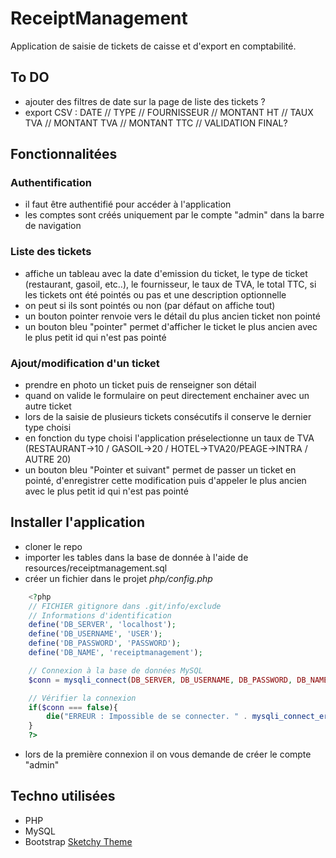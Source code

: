 # ReceiptManagement
Application de saisie de tickets de caisse et d'export en comptabilité.

## To DO

- ajouter des filtres de date sur la page de liste des tickets ?
- export CSV : DATE // TYPE // FOURNISSEUR // MONTANT HT // TAUX TVA // MONTANT TVA // MONTANT TTC // VALIDATION FINAL?

## Fonctionnalitées

### Authentification

- il faut être authentifié pour accéder à l'application
- les comptes sont créés uniquement par le compte "admin" dans la barre de navigation

### Liste des tickets

- affiche un tableau avec la date d'emission du ticket, le type de ticket (restaurant, gasoil, etc..), le fournisseur, le taux de TVA, le total TTC, si les tickets ont été pointés ou pas et une description optionnelle
- on peut si ils sont pointés ou non (par défaut on affiche tout)
- un bouton pointer renvoie vers le détail du plus ancien ticket non pointé
- un bouton bleu "pointer" permet d'afficher le ticket le plus ancien avec le plus petit id qui n'est pas pointé 

### Ajout/modification d'un ticket

- prendre en photo un ticket puis de renseigner son détail
- quand on valide le formulaire on peut directement enchainer avec un autre ticket
- lors de la saisie de plusieurs tickets consécutifs il conserve le dernier type choisi
- en fonction du type choisi l'application préselectionne un taux de TVA (RESTAURANT->10 / GASOIL->20 / HOTEL->TVA20/PEAGE->INTRA / AUTRE 20)
- un bouton bleu "Pointer et suivant" permet de passer un ticket en pointé, d'enregistrer cette modification puis d'appeler le plus ancien avec le plus petit id qui n'est pas pointé 

## Installer l'application
- cloner le repo
- importer les tables dans la base de donnée à l'aide de resources/receiptmanagement.sql
- créer un fichier dans le projet *php/config.php*

```PHP
    <?php
    // FICHIER gitignore dans .git/info/exclude
    // Informations d'identification
    define('DB_SERVER', 'localhost');
    define('DB_USERNAME', 'USER');
    define('DB_PASSWORD', 'PASSWORD');
    define('DB_NAME', 'receiptmanagement');

    // Connexion à la base de données MySQL 
    $conn = mysqli_connect(DB_SERVER, DB_USERNAME, DB_PASSWORD, DB_NAME);

    // Vérifier la connexion
    if($conn === false){
        die("ERREUR : Impossible de se connecter. " . mysqli_connect_error());
    }
    ?>
```

- lors de la première connexion il on vous demande de créer le compte "admin"

## Techno utilisées 
- PHP
- MySQL
- Bootstrap [Sketchy Theme](https://bootswatch.com/sketchy/)


